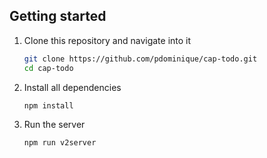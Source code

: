 ## Getting started
1. Clone this repository and navigate into it
    ```sh
    git clone https://github.com/pdominique/cap-todo.git
    cd cap-todo
    ```
1. Install all dependencies
    ```sh
    npm install
    ```

1. Run the server
    ```sh
    npm run v2server
    ```